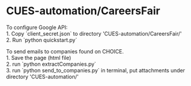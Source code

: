 # CUES-automation/CareersFair
<p>
To configure Google API:<br/>
1. Copy `client_secret.json` to directory 'CUES-automation/CareersFair/'<br/>
2. Run `python quickstart.py`<br/>
<p>
To send emails to companies found on CHOICE.<br/>
1. Save the page (html file)<br/>
2. run `python extractCompanies.py`<br/>
3. run `python send_to_companies.py` in terminal, put attachments under directory 'CUES-automation/'<br/>

